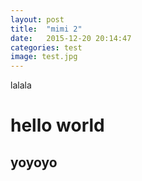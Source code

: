```yaml
---
layout: post
title:  "mimi 2"
date:   2015-12-20 20:14:47
categories: test
image: test.jpg
---
```


lalala 

# hello world
##  yoyoyo
